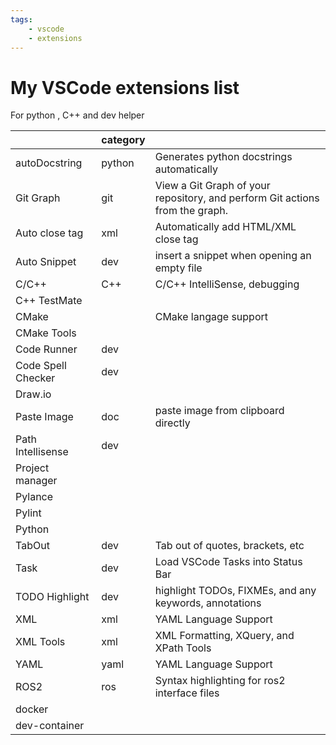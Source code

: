 ```yaml
---
tags:
    - vscode
    - extensions
---
```


# My VSCode extensions list

For python , C++ and dev helper

|                    | category |                                                                              |
| ------------------ | -------- | ---------------------------------------------------------------------------- |
| autoDocstring      | python   | Generates python docstrings automatically                                    |
| Git Graph          | git      | View a Git Graph of your repository, and perform Git actions from the graph. |
| Auto close tag     | xml      | Automatically add HTML/XML close tag                                         |
| Auto Snippet       | dev      | insert a snippet when opening an empty file                                  |
| C/C++              | C++      | C/C++ IntelliSense, debugging                                                |
| C++ TestMate       |          |                                                                              |
| CMake              |          | CMake langage support                                                        |
| CMake Tools        |          |                                                                              |
| Code Runner        | dev      |                                                                              |
| Code Spell Checker | dev      |                                                                              |
| Draw.io            |          |                                                                              |
| Paste Image        | doc      | paste image from clipboard directly                                          |
| Path Intellisense  | dev      |                                                                              |
| Project manager    |          |                                                                              |
| Pylance            |          |                                                                              |
| Pylint             |          |                                                                              |
| Python             |          |                                                                              |
| TabOut             | dev      | Tab out of quotes, brackets, etc                                             |
| Task               | dev      | Load VSCode Tasks into Status Bar                                            |
| TODO Highlight     | dev      | highlight TODOs, FIXMEs, and any keywords, annotations                       |
| XML                | xml      | YAML Language Support                                                        |
| XML Tools          | xml      | XML Formatting, XQuery, and XPath Tools                                      |
| YAML               | yaml     | YAML Language Support                                                        |
| ROS2               | ros      | Syntax highlighting for ros2 interface files                                 |
| docker             |          |                                                                              |
| dev-container      |          |                                                                              |


